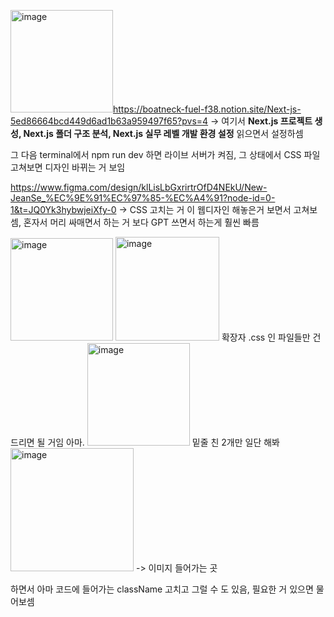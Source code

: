 <img width="164" alt="image" src="https://github.com/user-attachments/assets/dadc613e-b6e9-4a44-bac5-23d56a66f9a0">https://boatneck-fuel-f38.notion.site/Next-js-5ed86664bcd449d6ad1b63a959497f65?pvs=4
-> 여기서 **Next.js 프로젝트 생성, Next.js 폴더 구조 분석, Next.js 실무 레벨 개발 환경 설정** 읽으면서 설정하셈

그 다음 terminal에서 npm run dev 하면 라이브 서버가 켜짐, 그 상태에서 CSS 파일 고쳐보면 디자인 바뀌는 거 보임

https://www.figma.com/design/klLisLbGxrirtrOfD4NEkU/New-JeanSe_%EC%9E%91%EC%97%85-%EC%A4%91?node-id=0-1&t=JQ0Yk3hybwjeiXfy-0
-> CSS 고치는 거 이 웹디자인 해놓은거 보면서 고쳐보셈, 혼자서 머리 싸매면서 하는 거 보다 GPT 쓰면서 하는게 훨씬 빠름

<img width="164" alt="image" src="https://github.com/user-attachments/assets/bb580e38-600c-4c13-9c15-47c2a11c780b">
<img width="166" alt="image" src="https://github.com/user-attachments/assets/4b6f8a9c-f21f-4c3d-b2d6-cfe9ebbcba94">
확장자 .css 인 파일들만 건드리면 될 거임 아마.

<img width="164" alt="image" src="https://github.com/user-attachments/assets/6c4d1307-6472-48c6-8bd4-8ff31b2c230f">
밑줄 친 2개만 일단 해봐

<img width="197" alt="image" src="https://github.com/user-attachments/assets/b0a7ec7b-3172-4e08-9460-69fec210d8b7">
-> 이미지 들어가는 곳

하면서 아마 코드에 들어가는 className 고치고 그럴 수 도 있음, 필요한 거 있으면 물어보셈
